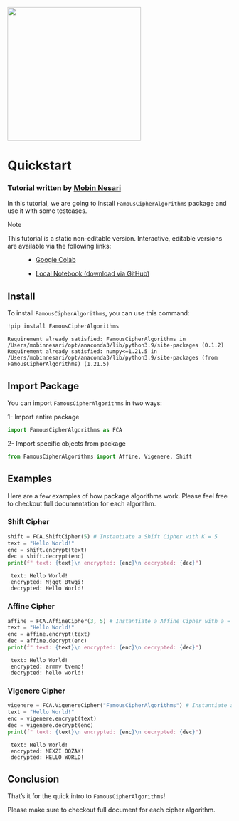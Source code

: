 [<img src='https://github.com/MobinNesari81/Famous-Cipher-Algorithms/tree/main/Logos/FCA-light.svg' width="300">](https://github.com/MobinNesari81/Famous-Cipher-Algorithms)
# Quickstart

### Tutorial written by <a href="https://www.linkedin.com/in/mobin-nesari/">Mobin Nesari</a>

In this tutorial, we are going to install `FamousCipherAlgorithms` package and use it with some testcases.

<div class="admonition note">
<p class="admonition-title">Note</p>
<dl class="simple">
<dt>This tutorial is a static non-editable version. Interactive, editable versions are available via the following links:</dt><dd><ul class="simple">
<li><p><a class="reference external" href="https://colab.research.google.com/github/jeshraghian/snntorch/blob/master/examples/quickstart.ipynb">Google Colab</a></p></li>
<li><p><a class="reference external" href="https://github.com/jeshraghian/snntorch/tree/master/examples">Local Notebook (download via GitHub)</a></p></li>
</ul>
</dd>
</dl>
</div>

## Install
To install `FamousCipherAlgorithms`, you can use this command:


```python
!pip install FamousCipherAlgorithms
```

    Requirement already satisfied: FamousCipherAlgorithms in /Users/mobinnesari/opt/anaconda3/lib/python3.9/site-packages (0.1.2)
    Requirement already satisfied: numpy<=1.21.5 in /Users/mobinnesari/opt/anaconda3/lib/python3.9/site-packages (from FamousCipherAlgorithms) (1.21.5)


## Import Package
You can import `FamousCipherAlgorithms` in two ways:

1- Import entire package


```python
import FamousCipherAlgorithms as FCA
```

2- Import specific objects from package


```python
from FamousCipherAlgorithms import Affine, Vigenere, Shift
```

## Examples
Here are a few examples of how package algorithms work. Please feel free to checkout full documentation for each algorithm.

### Shift Cipher


```python
shift = FCA.ShiftCipher(5) # Instantiate a Shift Cipher with K = 5
text = "Hello World!"
enc = shift.encrypt(text)
dec = shift.decrypt(enc)
print(f" text: {text}\n encrypted: {enc}\n decrypted: {dec}")
```

     text: Hello World!
     encrypted: Mjqqt Btwqi!
     decrypted: Hello World!


### Affine Cipher


```python
affine = FCA.AffineCipher(3, 5) # Instantiate a Affine Cipher with a = 3 and b = 5
text = "Hello World!"
enc = affine.encrypt(text)
dec = affine.decrypt(enc)
print(f" text: {text}\n encrypted: {enc}\n decrypted: {dec}")
```

     text: Hello World!
     encrypted: armmv tvemo!
     decrypted: hello world!


### Vigenere Cipher


```python
vigenere = FCA.VigenereCipher("FamousCipherAlgorithms") # Instantiate a Playfair Cipher with key = "FCA"
text = "Hello World!"
enc = vigenere.encrypt(text)
dec = vigenere.decrypt(enc)
print(f" text: {text}\n encrypted: {enc}\n decrypted: {dec}")
```

     text: Hello World!
     encrypted: MEXZI OQZAK!
     decrypted: HELLO WORLD!


## Conclusion

That’s it for the quick intro to `FamousCipherAlgorithms`!

Please make sure to checkout full document for each cipher algorithm.



